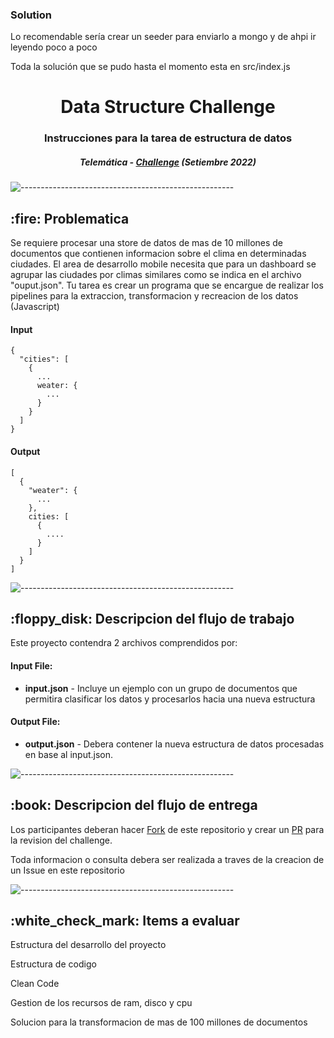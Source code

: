 ### Solution
<p>Lo recomendable sería crear un seeder para enviarlo a mongo y de ahpi ir leyendo poco a poco</p>
<p>Toda la solución que se pudo hasta el momento esta en src/index.js</p>


<h1 align="center"> Data Structure Challenge </h1>
<h3 align="center"> Instrucciones para la tarea de estructura de datos </h3>
<h5 align="center"> Telemática - <a href="#">Challenge</a> (Setiembre 2022) </h5>

<p align="center"> 

</p>

![-----------------------------------------------------](https://raw.githubusercontent.com/andreasbm/readme/master/assets/lines/rainbow.png)

<h2> :fire: Problematica</h2>
<p>Se requiere procesar una store de datos de mas de 10 millones de documentos que contienen informacion sobre el clima en determinadas ciudades. El area de desarrollo mobile necesita que para un dashboard se agrupar las ciudades por climas similares como se indica en el archivo "ouput.json". Tu tarea es crear un programa que se encargue de realizar los pipelines para la extraccion, transformacion y recreacion de los datos (Javascript) </p>


<h4>Input</h4>

```
{
  "cities": [
    {
      ...
      weater: {
        ...
      }
    }
  ]
}

```


<h4>Output</h4>

```
[
  {
    "weater": {
      ...
    },
    cities: [
      {
        ....
      }
    ]
  }
]

```

![-----------------------------------------------------](https://raw.githubusercontent.com/andreasbm/readme/master/assets/lines/rainbow.png)
<h2> :floppy_disk: Descripcion del flujo de trabajo</h2>

<p>Este proyecto contendra 2 archivos comprendidos por:</p>
<h4>Input File:</h4>
<ul>
  <li><b>input.json</b> - Incluye un ejemplo con un grupo de documentos que permitira clasificar los datos y procesarlos hacia una nueva estructura</li>
</ul>

<h4>Output File:</h4>
<ul>
  <li><b>output.json</b> - Debera contener la nueva estructura de datos procesadas en base al input.json.</li>
</ul>

![-----------------------------------------------------](https://raw.githubusercontent.com/andreasbm/readme/master/assets/lines/rainbow.png)

<h2> :book: Descripcion del flujo de entrega</h2>

<p>Los participantes deberan hacer <a href="https://docs.github.com/es/get-started/quickstart/fork-a-repo">Fork</a> de este repositorio y crear un <a href="https://docs.github.com/es/pull-requests/collaborating-with-pull-requests/proposing-changes-to-your-work-with-pull-requests/creating-a-pull-request">PR</a> para la revision del challenge.
</p>


<p>Toda informacion o consulta debera ser realizada a traves de la creacion de un Issue en este repositorio</p>

![-----------------------------------------------------](https://raw.githubusercontent.com/andreasbm/readme/master/assets/lines/rainbow.png)



<h2> :white_check_mark: Items a evaluar</h2>

<p>Estructura del desarrollo del proyecto</p>
<p>Estructura de codigo</p>
<p>Clean Code</p>
<p>Gestion de los recursos de ram, disco y cpu</p>
<p>Solucion para la transformacion de mas de 100 millones de documentos</p>
